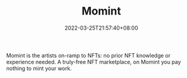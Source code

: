 ﻿---
weight: 
title: "Momint"
description: "Momint is the artists on-ramp to NFTs: no prior NFT knowledge or experience needed. A truly-free NFT marketplace, on Momint you pay nothing to mint your work."
date: 2022-03-25T21:57:40+08:00
lastmod: 2022-03-25T16:45:40+08:00
draft: false
authors: ["Metabd"]
featuredImage: "144.jpg"
link: "https://www.momint.so/"
tags: ["Momint","交易所"]
categories: ["navigation"]
navigation: ["交易所"]
lightgallery: true
toc: true
pinned: false
recommend: false
recommend1: false
---
Momint is the artists on-ramp to NFTs: no prior NFT knowledge or experience needed. A truly-free NFT marketplace, on Momint you pay nothing to mint your work.

